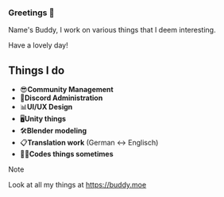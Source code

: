 ### Greetings 👋  

Name's Buddy, I work on various things that I deem interesting.  

Have a lovely day!  

## Things I do
- 😎**Community Management**  
- 🤵**Discord Administration** 
- 📊**UI/UX Design**  
- 🖥️**Unity things**  
- 🛠️**Blender modeling** 
- 📋**Translation work** (German <-> Englisch)
- 👨‍💻**Codes things sometimes** 

> [!NOTE]
> Look at all my things at https://buddy.moe



